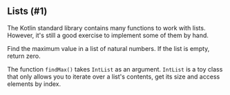 ## Lists (#1)

The Kotlin standard library contains many functions to work with lists.
However, it's still a good exercise to implement some of them by hand.

Find the maximum value in a list of natural numbers. If the list is empty,
return zero.

The function `findMax()` takes `IntList` as an argument. `IntList` is a toy
class that only allows you to iterate over a list's contents, get its size and
access elements by index.
